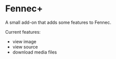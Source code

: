 # Fennec+

A small add-on that adds some features to Fennec.

Current features:

* view image
* view source
* download media files


